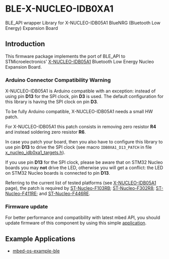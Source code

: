 # BLE-X-NUCLEO-IDB0XA1

BLE_API wrapper Library for X-NUCLEO-IDB05A1 BlueNRG (Bluetooth Low Energy) Expansion Board

## Introduction

This firmware package implements the port of BLE_API to STMicroelectronics' [X-NUCLEO-IDB05A1](https://developer.mbed.org/components/X-NUCLEO-IDB05A1-Bluetooth-Low-Energy/) Bluetooth Low Energy Nucleo Expansion Board.

### Arduino Connector Compatibility Warning

X-NUCLEO-IDB05A1 is Arduino compatible with an exception: instead of using pin **D13** for the SPI clock, pin **D3** is used.
The default configuration for this library is having the SPI clock on pin **D3**.

To be fully Arduino compatible, X-NUCLEO-IDB05A1 needs a small HW patch.

For X-NUCLEO-IDB05A1 this patch consists in removing zero resistor **R4** and instead soldering zero resistor **R6**.

In case you patch your board, then you also have to configure this library to use pin **D13** to drive the SPI clock (see macro `IDB0XA1_D13_PATCH` in file [x_nucleo_idb0xa1_targets.h](https://github.com/ARMmbed/ble-x-nucleo-idb0xa1/blob/master/x-nucleo-idb0xa1/x_nucleo_idb0xa1_targets.h)).

If you use pin **D13** for the SPI clock, please be aware that on STM32 Nucleo boards you may **not** drive the LED, otherwise you will get a conflict: the LED on STM32 Nucleo boards is connected to pin **D13**.

Referring to the current list of tested platforms (see [X-NUCLEO-IDB05A1](https://developer.mbed.org/components/X-NUCLEO-IDB05A1-Bluetooth-Low-Energy|X-NUCLEO-IDB05A1) page), the patch is required by [ST-Nucleo-F103RB](https://developer.mbed.org/platforms/ST-Nucleo-F103RB); [ST-Nucleo-F302R8](https://developer.mbed.org/platforms/ST-Nucleo-F302R8); [ST-Nucleo-F411RE](https://developer.mbed.org/platforms/ST-Nucleo-F411RE); and [ST-Nucleo-F446RE](https://developer.mbed.org/platforms/ST-Nucleo-F446RE).

### Firmware update

For better performance and compatibility with latest mbed API, you should update firmware of this component by using this simple [application](https://developer.mbed.org/teams/ST/code/BlueNRG-MS-Stack-Updater).

## Example Applications

* [mbed-os-example-ble](https://github.com/ARMmbed/mbed-os-example-ble)
